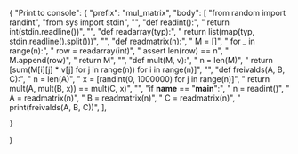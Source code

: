 {
	"Print to console": {
		"prefix": "mul_matrix",
		"body": [
			"from random import randint",
			"from sys import stdin",
			"",
			"def readint():",
			"	return int(stdin.readline())",
			"",
			"def readarray(typ):",
			"	return list(map(typ, stdin.readline().split()))",
			"",
			"def readmatrix(n):",
			"	M = []",
			"	for _ in range(n):",
			"		row = readarray(int)",
			"		assert len(row) == n",
			"		M.append(row)",
			"	return M",
			"",
			"def mult(M, v):",
			"	n = len(M)",
			"	return [sum(M[i][j] * v[j] for j in range(n)) for i in range(n)]",
			"",
			"def freivalds(A, B, C):",
			"	n = len(A)",
			"	x = [randint(0, 1000000) for j in range(n)]",
			"	return mult(A, mult(B, x)) == mult(C, x)",
			"",
			"if __name__ == \"__main__\":",
			"	n = readint()",
			"	A = readmatrix(n)",
			"	B = readmatrix(n)",
			"	C = readmatrix(n)",
			"	print(freivalds(A, B, C))",
		],
		
	}
	
}
